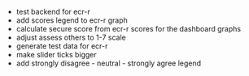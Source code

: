 * test backend for ecr-r
* add scores legend to ecr-r graph
* calculate secure score from ecr-r scores for the dashboard graphs
* adjust assess others to 1-7 scale
* generate test data for ecr-r
* make slider ticks bigger
* add strongly disagree - neutral - strongly agree legend

